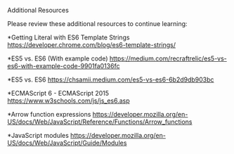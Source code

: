 Additional Resources

Please review these additional resources to continue learning:


*Getting Literal with ES6 Template Strings
https://developer.chrome.com/blog/es6-template-strings/

*ES5 vs. ES6 (With example code)
https://medium.com/recraftrelic/es5-vs-es6-with-example-code-9901fa0136fc

*ES5 vs. ES6
https://chsamii.medium.com/es5-vs-es6-6b2d9db903bc

*ECMAScript 6 - ECMAScript 2015
https://www.w3schools.com/js/js_es6.asp

*Arrow function expressions
https://developer.mozilla.org/en-US/docs/Web/JavaScript/Reference/Functions/Arrow_functions

*JavaScript modules
https://developer.mozilla.org/en-US/docs/Web/JavaScript/Guide/Modules

